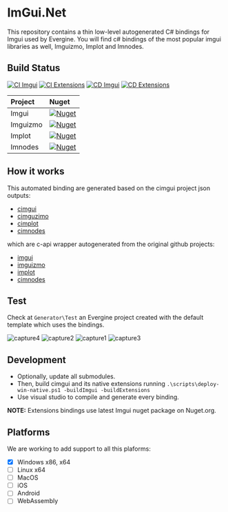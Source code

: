 # ImGui.Net

This repository contains a thin low-level autogenerated C# bindings for Imgui used by Evergine.
You will find c# bindings of the most popular imgui libraries as well, Imguizmo, Implot and Imnodes.

## Build Status

[![CI Imgui](https://github.com/EvergineTeam/ImGui.Net/actions/workflows/ci-imgui.yml/badge.svg)](https://github.com/EvergineTeam/ImGui.Net/actions/workflows/ci-imgui.yml)
[![CI Extensions](https://github.com/EvergineTeam/ImGui.Net/actions/workflows/ci-extensions.yml/badge.svg)](https://github.com/EvergineTeam/ImGui.Net/actions/workflows/ci-extensions.yml)
[![CD Imgui](https://github.com/EvergineTeam/ImGui.Net/actions/workflows/cd-imgui.yml/badge.svg)](https://github.com/EvergineTeam/ImGui.Net/actions/workflows/cd-imgui.yml)
[![CD Extensions](https://github.com/EvergineTeam/ImGui.Net/actions/workflows/cd-extensions.yml/badge.svg)](https://github.com/EvergineTeam/ImGui.Net/actions/workflows/cd-extensions.yml)

| Project | Nuget |
| :-- | :-- |
| Imgui  | [![Nuget](https://img.shields.io/nuget/v/Evergine.Bindings.Imgui?logo=nuget)](https://www.nuget.org/packages/Evergine.Bindings.Imgui) |
| Imguizmo | [![Nuget](https://img.shields.io/nuget/v/Evergine.Bindings.Imguizmo?logo=nuget)](https://www.nuget.org/packages/Evergine.Bindings.Imguizmo) |
| Implot | [![Nuget](https://img.shields.io/nuget/v/Evergine.Bindings.Implot?logo=nuget)](https://www.nuget.org/packages/Evergine.Bindings.Implot) |
| Imnodes | [![Nuget](https://img.shields.io/nuget/v/Evergine.Bindings.Imnodes?logo=nuget)](https://www.nuget.org/packages/Evergine.Bindings.Imnodes) |

## How it works

This automated binding are generated based on the cimgui project json outputs:
- [cimgui](https://github.com/cimgui/cimgui)
- [cimguzimo](https://github.com/cimgui/cimguizmo)
- [cimplot](https://github.com/cimgui/cimplot)
- [cimnodes](https://github.com/cimgui/cimnodes)

which are c-api wrapper autogenerated from the original github projects:
- [imgui](https://github.com/cimgui/cimgui)
- [imguizmo](https://github.com/cimgui/cimguizmo)
- [implot](https://github.com/cimgui/cimplot)
- [cimnodes](https://github.com/Nelarius/imnodes)

## Test

Check at `Generator\Test` an Evergine project created with the default template which uses the bindings.

![capture4](https://user-images.githubusercontent.com/1783366/177344683-a5d7a2c0-7afa-4cb5-ab15-cc54c9dcc24c.png)
![capture2](https://user-images.githubusercontent.com/1783366/177344701-ca0e36fb-85fc-4429-aba6-715beb8578df.png)
![capture1](https://user-images.githubusercontent.com/1783366/177344719-8b570a1a-efea-43c6-ae5f-1143bd0643b6.png)
![capture3](https://user-images.githubusercontent.com/1783366/177344724-b2018558-9bc1-44dc-a694-26210924a07e.png)

## Development

- Optionally, update all submodules.
- Then, build cimgui and its native extensions running `.\scripts\deploy-win-native.ps1 -buildImgui -buildExtensions`
- Use visual studio to compile and generate every binding.

**NOTE:** Extensions bindings use latest Imgui nuget package on Nuget.org.

## Platforms
We are working to add support to all this plaforms:

- [x] Windows x86, x64
- [ ] Linux x64
- [ ] MacOS
- [ ] iOS
- [ ] Android
- [ ] WebAssembly
